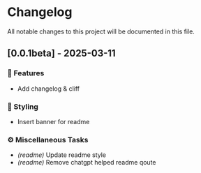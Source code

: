 # Changelog

All notable changes to this project will be documented in this file.

## [0.0.1beta] - 2025-03-11

### 🚀 Features

- Add changelog & cliff

### 🎨 Styling

- Insert banner for readme

### ⚙️ Miscellaneous Tasks

- *(readme)* Update readme style
- *(readme)* Remove chatgpt helped readme qoute

<!-- generated by git-cliff -->
